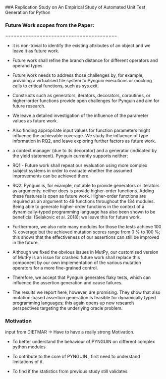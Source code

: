 ##A Replication Study on An Empirical Study of Automated Unit Test Generation for Python


### Future Work scopes from the Paper:
=======================================
 -  it is non-trivial to identify the existing attributes of an object and we
leave it as future work.
- Future work shall refine the branch distance for different operators and
operand types.
- Future work needs to address those challenges by, for example, providing a virtualised file system to Pynguin executions or mocking calls to critical functions, such as sys.exit.

- Constructs such as generators, iterators,
decorators, coroutines, or higher-order functions provide open challenges for
Pynguin and aim for future research.

- We leave a detailed investigation of the influence of the parameter values as future work.

- Also finding appropriate input values for function parameters might influence the achievable coverage. We study the influence of type information in RQ2, and leave exploring further factors as future work.

- a context manager (due to its decorator) and a generator (indicated by the yield statement). Pynguin currently supports neither;

- RQ1 - Future work shall repeat our evaluation using more complex subject systems in order to evaluate whether the assumed improvements can be achieved there.

- RQ2: Pynguin is, for example, not able to provide generators or iterators as arguments; neither does is provide higher-order functions. Adding these features is open as future work. Higher-order functions are required as an argument to 49 functions throughout the 134 modules. Being able to generate higher-order functions in the context of a dynamically-typed programming language has also been shown to be beneficial (Selakovic et al. 2018); we leave this for future work.

- Furthermore, we also note many modules for those the tests
achieve 100 % coverage but the achieved mutation scores range from 0 % to
100 %; this shows that the effectiveness of our assertions can still be improved
in the future.

- Although we fixed the obvious issues in MutPy, our customised version of MutPy is
an issue for crashes: future work shall replace this component by our own
implementation of the various mutation operators for a more fine-grained
control.

- Therefore, we accept that Pynguin generates flaky tests, which can influence the assertion generation and cause failures.

- The results we report here, however, are promising. They show that also
mutation-based assertion generation is feasible for dynamically typed programming languages; this again opens up new research perspectives targeting the
underlying oracle problem. 

### Motivation

input  from DIETMAR
-> Have to have  a really strong Motivation.

- To better understand the behaviour of PYNGUIN on different complex python modules 

- To ontribute to the core of PYNGUIN , first need to understand limitations of it.

- To find if the statistics from previous study still validates